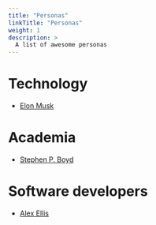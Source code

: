 ```yaml
---
title: "Personas"
linkTitle: "Personas"
weight: 1
description: >
  A list of awesome personas
---
```


# Technology

* [Elon Musk](https://www.tesla.com/elon-musk)

# Academia

* [Stephen P. Boyd](https://web.stanford.edu/~boyd/)

# Software developers

* [Alex Ellis](https://www.alexellis.io/)

